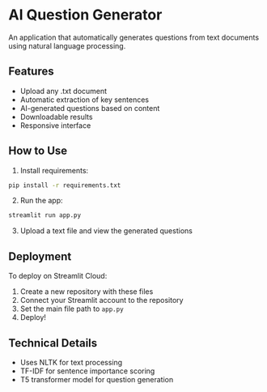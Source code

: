 # AI Question Generator

An application that automatically generates questions from text documents using natural language processing.

## Features

- Upload any .txt document
- Automatic extraction of key sentences
- AI-generated questions based on content
- Downloadable results
- Responsive interface

## How to Use

1. Install requirements:
```bash
pip install -r requirements.txt
```

2. Run the app:
```bash
streamlit run app.py
```

3. Upload a text file and view the generated questions

## Deployment

To deploy on Streamlit Cloud:

1. Create a new repository with these files
2. Connect your Streamlit account to the repository
3. Set the main file path to `app.py`
4. Deploy!

## Technical Details

- Uses NLTK for text processing
- TF-IDF for sentence importance scoring
- T5 transformer model for question generation
